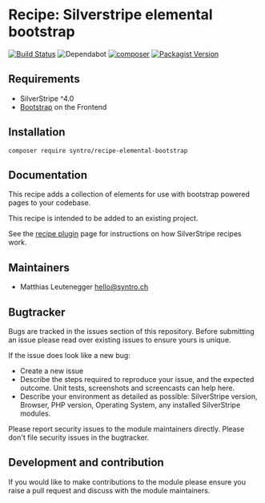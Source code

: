 # Recipe: Silverstripe elemental bootstrap

[![Build Status](https://travis-ci.com/syntro-opensource/recipe-elemental-bootstrap.svg?branch=master)](https://travis-ci.com/syntro-opensource/recipe-elemental-bootstrap)
![Dependabot](https://img.shields.io/badge/dependabot-active-green?logo=dependabot)
[![composer](https://img.shields.io/packagist/dt/syntro/recipe-elemental-bootstrap?color=success&logo=composer)](https://packagist.org/packages/syntro/recipe-elemental-bootstrap)
[![Packagist Version](https://img.shields.io/packagist/v/syntro/recipe-elemental-bootstrap?label=Current&logo=composer)](https://packagist.org/packages/syntro/recipe-elemental-bootstrap)


## Requirements

* SilverStripe ^4.0
* [Bootstrap](https://getbootstrap.com) on the Frontend


## Installation

```
composer require syntro/recipe-elemental-bootstrap
```

## Documentation

This recipe adds a collection of elements for use with bootstrap powered pages
to your codebase.


This recipe is intended to be added to an existing project.

See the [recipe plugin](https://github.com/silverstripe/recipe-plugin) page for
instructions on how SilverStripe recipes work.

## Maintainers
 * Matthias Leutenegger <hello@syntro.ch>

## Bugtracker
Bugs are tracked in the issues section of this repository. Before submitting an issue please read over
existing issues to ensure yours is unique.

If the issue does look like a new bug:

 - Create a new issue
 - Describe the steps required to reproduce your issue, and the expected outcome. Unit tests, screenshots
 and screencasts can help here.
 - Describe your environment as detailed as possible: SilverStripe version, Browser, PHP version,
 Operating System, any installed SilverStripe modules.

Please report security issues to the module maintainers directly. Please don't file security issues in the bugtracker.

## Development and contribution
If you would like to make contributions to the module please ensure you raise a pull request and discuss with the module maintainers.
